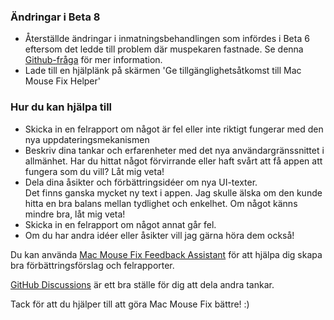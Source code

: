 ### Ändringar i Beta 8

- Återställde ändringar i inmatningsbehandlingen som infördes i Beta 6 eftersom det ledde till problem där muspekaren fastnade. Se denna [Github-fråga](https://github.com/noah-nuebling/mac-mouse-fix/issues/93) för mer information.
- Lade till en hjälplänk på skärmen 'Ge tillgänglighetsåtkomst till Mac Mouse Fix Helper'

### Hur du kan hjälpa till

- Skicka in en felrapport om något är fel eller inte riktigt fungerar med den nya uppdateringsmekanismen
- Beskriv dina tankar och erfarenheter med det nya användargränssnittet i allmänhet. Har du hittat något förvirrande eller haft svårt att få appen att fungera som du vill? Låt mig veta!
- Dela dina åsikter och förbättringsidéer om nya UI-texter.\
   Det finns ganska mycket ny text i appen. Jag skulle älska om den kunde hitta en bra balans mellan tydlighet och enkelhet. Om något känns mindre bra, låt mig veta!
- Skicka in en felrapport om något annat går fel.
- Om du har andra idéer eller åsikter vill jag gärna höra dem också!

Du kan använda [Mac Mouse Fix Feedback Assistant](https://github.com/noah-nuebling/mac-mouse-fix/issues/new/choose) för att hjälpa dig skapa bra förbättringsförslag och felrapporter.

[GitHub Discussions](https://github.com/noah-nuebling/mac-mouse-fix/discussions/82) är ett bra ställe för dig att dela andra tankar.

Tack för att du hjälper till att göra Mac Mouse Fix bättre! :)